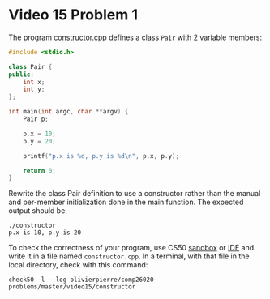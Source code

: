 # Video 15 Problem 1

The program [constructor.cpp](constructor.cpp) defines a class `Pair` with
2 variable members:

```cxx
#include <stdio.h>

class Pair {
public:
    int x;
    int y;
};

int main(int argc, char **argv) {
    Pair p;

    p.x = 10;
    p.y = 20;

    printf("p.x is %d, p.y is %d\n", p.x, p.y);

    return 0;
}
```

Rewrite the class Pair definition to use a constructor rather than the manual
and per-member initialization done in the main function. The expected output
should be:

```shell
./constructor
p.x is 10, p.y is 20
```

To check the correctness of your program, use CS50 [sandbox](sandbox.cs50.io)
or [IDE](ide.cs50.io) and write it in a file named `constructor.cpp`. In a
terminal, with that file in the local directory, check with this command:
```shell
check50 -l --log olivierpierre/comp26020-problems/master/video15/constructor
```
